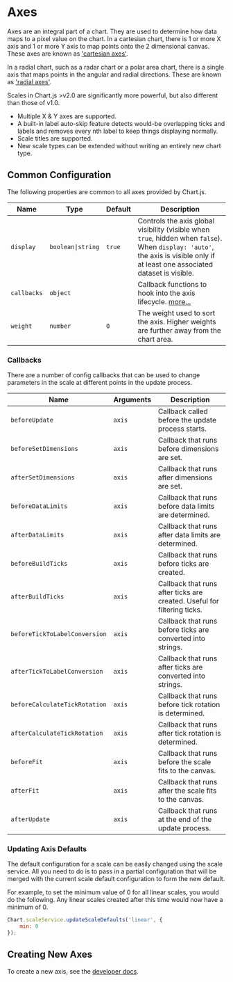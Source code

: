 # Axes

Axes are an integral part of a chart. They are used to determine how data maps to a pixel value on the chart. In a cartesian chart, there is 1 or more X axis and 1 or more Y axis to map points onto the 2 dimensional canvas. These axes are known as ['cartesian axes'](./cartesian/README.md#cartesian-axes).

In a radial chart, such as a radar chart or a polar area chart, there is a single axis that maps points in the angular and radial directions. These are known as ['radial axes'](./radial/README.md#radial-axes).

Scales in Chart.js >v2.0 are significantly more powerful, but also different than those of v1.0.

* Multiple X & Y axes are supported.
* A built-in label auto-skip feature detects would-be overlapping ticks and labels and removes every nth label to keep things displaying normally.
* Scale titles are supported.
* New scale types can be extended without writing an entirely new chart type.

## Common Configuration

The following properties are common to all axes provided by Chart.js.

| Name | Type | Default | Description
| ---- | ---- | ------- | -----------
| `display` | <code>boolean&#124;string</code> | `true` | Controls the axis global visibility (visible when `true`, hidden when `false`). When `display: 'auto'`, the axis is visible only if at least one associated dataset is visible.
| `callbacks` | `object` | | Callback functions to hook into the axis lifecycle. [more...](#callbacks)
| `weight` | `number` | `0` | The weight used to sort the axis. Higher weights are further away from the chart area.

### Callbacks

There are a number of config callbacks that can be used to change parameters in the scale at different points in the update process.

| Name | Arguments | Description
| ---- | --------- | -----------
| `beforeUpdate` | `axis` | Callback called before the update process starts.
| `beforeSetDimensions` | `axis` | Callback that runs before dimensions are set.
| `afterSetDimensions` | `axis` | Callback that runs after dimensions are set.
| `beforeDataLimits` | `axis` | Callback that runs before data limits are determined.
| `afterDataLimits` | `axis` | Callback that runs after data limits are determined.
| `beforeBuildTicks` | `axis` | Callback that runs before ticks are created.
| `afterBuildTicks` | `axis` | Callback that runs after ticks are created. Useful for filtering ticks.
| `beforeTickToLabelConversion` | `axis` | Callback that runs before ticks are converted into strings.
| `afterTickToLabelConversion` | `axis` | Callback that runs after ticks are converted into strings.
| `beforeCalculateTickRotation` | `axis` | Callback that runs before tick rotation is determined.
| `afterCalculateTickRotation` | `axis` | Callback that runs after tick rotation is determined.
| `beforeFit` | `axis` | Callback that runs before the scale fits to the canvas.
| `afterFit` | `axis` | Callback that runs after the scale fits to the canvas.
| `afterUpdate` | `axis` | Callback that runs at the end of the update process.

### Updating Axis Defaults

The default configuration for a scale can be easily changed using the scale service. All you need to do is to pass in a partial configuration that will be merged with the current scale default configuration to form the new default.

For example, to set the minimum value of 0 for all linear scales, you would do the following. Any linear scales created after this time would now have a minimum of 0.

```javascript
Chart.scaleService.updateScaleDefaults('linear', {
    min: 0
});
```

## Creating New Axes

To create a new axis, see the [developer docs](../developers/axes.md).

